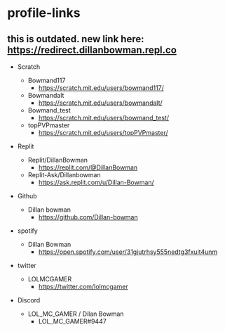 # profile-links

## this is outdated. new link here: https://redirect.dillanbowman.repl.co


- Scratch 
  - Bowmand117 
    - https://scratch.mit.edu/users/bowmand117/
  - Bowmandalt 
    - https://scratch.mit.edu/users/bowmandalt/
  - Bowmand_test 
    - https://scratch.mit.edu/users/bowmand_test/
  - topPVPmaster 
    - https://scratch.mit.edu/users/topPVPmaster/

- Replit 
  - Replit/DillanBowman 
    - https://replit.com/@DillanBowman
  - Replit-Ask/Dillanbowman
    - https://ask.replit.com/u/Dillan-Bowman/

- Github 
  - Dillan bowman
    - https://github.com/Dillan-bowman
    
- spotify
  - Dillan Bowman
    - https://open.spotify.com/user/31gjutrhsy555nedtg3fxuit4unm
    
- twitter
  - LOLMCGAMER
    - https://twitter.com/lolmcgamer

- Discord
  - LOL_MC_GAMER / Dilan Bowman
    - LOL_MC_GAMER#9447
